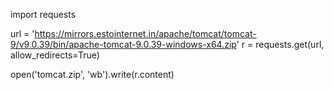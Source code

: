 import requests


url = 'https://mirrors.estointernet.in/apache/tomcat/tomcat-9/v9.0.39/bin/apache-tomcat-9.0.39-windows-x64.zip'
r = requests.get(url, allow_redirects=True)

open('tomcat.zip', 'wb').write(r.content)
